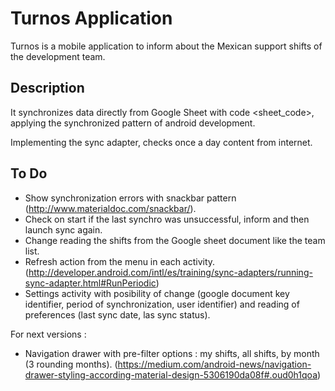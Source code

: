 <h1>Turnos Application</h1>

Turnos is a mobile application to inform about the Mexican support shifts of the development team.

<h2>Description</h2>

It synchronizes data directly from Google Sheet with code <sheet_code>, applying the synchronized pattern
of android development.

Implementing the sync adapter, checks once a day content from internet.

<h2>To Do</h2>

- Show synchronization errors with snackbar pattern (http://www.materialdoc.com/snackbar/).
- Check on start if the last synchro was unsuccessful, inform and then launch sync again.
- Change reading the shifts from the Google sheet document like the team list.
- Refresh action from the menu in each activity. (http://developer.android.com/intl/es/training/sync-adapters/running-sync-adapter.html#RunPeriodic)
- Settings activity with posibility of change (google document key identifier, period of synchronization, user identifier) and
reading of preferences (last sync date, las sync status).

For next versions :

- Navigation drawer with pre-filter options : my shifts, all shifts, by month (3 rounding months).
  (https://medium.com/android-news/navigation-drawer-styling-according-material-design-5306190da08f#.oud0h1qoa)


